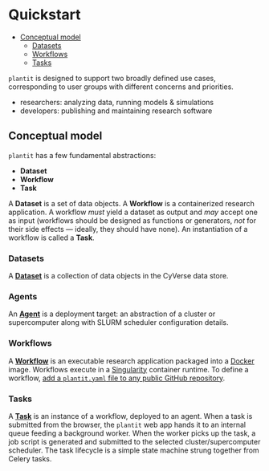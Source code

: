 # Quickstart

<!-- START doctoc generated TOC please keep comment here to allow auto update -->
<!-- DON'T EDIT THIS SECTION, INSTEAD RE-RUN doctoc TO UPDATE -->


- [Conceptual model](#conceptual-model)
  - [Datasets](#datasets)
  - [Workflows](#workflows)
  - [Tasks](#tasks)

<!-- END doctoc generated TOC please keep comment here to allow auto update -->

`plantit` is designed to support two broadly defined use cases, corresponding to user groups with different concerns and priorities.

- researchers: analyzing data, running models & simulations
- developers: publishing and maintaining research software

## Conceptual model

`plantit` has a few fundamental abstractions:

- <i class="fas fa-database fa-1x fa-fw"></i> **Dataset**
- <i class="fas fa-stream fa-1x fa-fw"></i> **Workflow**
- <i class="fas fa-tasks fa-1x fa-fw"></i> **Task**

A <i class="fas fa-database fa-1x fa-fw"></i> **Dataset** is a set of data objects. A <i class="fas fa-stream fa-1x fa-fw"></i> **Workflow** is a containerized research application. A workflow *must* yield a dataset as output and *may* accept one as input (workflows should be designed as functions or generators, *not* for their side effects &mdash; ideally, they should have none). An instantiation of a workflow is called a <i class="fas fa-tasks fa-1x fa-fw"></i> **Task**. 

### Datasets

A <i class="fas fa-database fa-1x fa-fw"></i> [**Dataset**](datasets.md) is a collection of data objects in the CyVerse data store. 

### Agents

An <i class="fas fa-server fa-1x fa-fw"></i> [**Agent**](agents.md) is a deployment target: an abstraction of a cluster or supercomputer along with SLURM scheduler configuration details.

### Workflows

A <i class="fas fa-stream fa-1x fa-fw"></i> [**Workflow**](workflows.md) is an executable research application packaged into a [Docker](https://www.docker.com/) image. Workflows execute in a [Singularity](https://sylabs.io/singularity/) container runtime. To define a workflow, [add a `plantit.yaml` file to any public GitHub repository](workflows.md).

### Tasks

A <i class="fas fa-tasks fa-1x fa-fw"></i> [**Task**](tasks.md) is an instance of a workflow, deployed to an agent. When a task is submitted from the browser, the `plantit` web app hands it to an internal queue feeding a background worker. When the worker picks up the task, a job script is generated and submitted to the selected cluster/supercomputer scheduler. The task lifecycle is a simple state machine strung together from Celery tasks.
